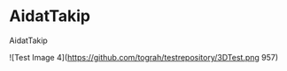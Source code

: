 # AidatTakip
 AidatTakip
 
![Test Image 4](https://github.com/tograh/testrepository/3DTest.png 957)

